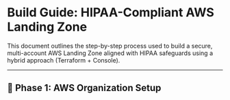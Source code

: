 # Build Guide: HIPAA-Compliant AWS Landing Zone

This document outlines the step-by-step process used to build a secure, multi-account AWS Landing Zone aligned with HIPAA safeguards using a hybrid approach (Terraform + Console).

---

## 🔐 Phase 1: AWS Organization Setup
